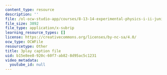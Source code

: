 ```yaml
---
content_type: resource
description: ''
file: /ol-ocw-studio-app/courses/8-13-14-experimental-physics-i-ii-junior-lab-fall-2016-spring-2017/b15e8ee8920c60f7ab828d95ac5c1231_-XivhU1V6KY.srt
file_size: 3892
file_type: application/x-subrip
learning_resource_types: []
license: https://creativecommons.org/licenses/by-nc-sa/4.0/
ocw_type: OCWFile
resourcetype: Other
title: 3play caption file
uid: b15e8ee8-920c-60f7-ab82-8d95ac5c1231
video_metadata:
  youtube_id: null
---
```

